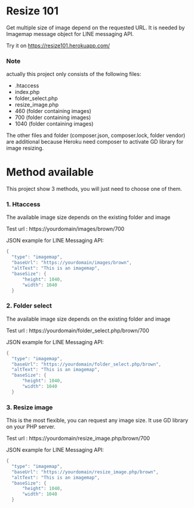 # Resize 101

Get multiple size of image depend on the requested URL.
It is needed by Imagemap message object for LINE messaging API.

Try it on https://resize101.herokuapp.com/

### Note
actually this project only consists of the following files:
- .htaccess
- index.php
- folder_select.php
- resize_image.php
- 460 (folder containing images)
- 700 (folder containing images)
- 1040 (folder containing images)

The other files and folder (composer.json, composer.lock, folder vendor) are additional because Heroku need composer to activate GD library for image resizing.

# Method available
This project show 3 methods, you will just need to choose one of them.

### 1. Htaccess
The available image size depends on the existing folder and image

Test url : https://yourdomain/images/brown/700

JSON example for LINE Messaging API:
```java
{
  "type": "imagemap",
  "baseUrl": "https://yourdomain/images/brown",
  "altText": "This is an imagemap",
  "baseSize": {
      "height": 1040,
      "width": 1040
  }
```
### 2. Folder select
The available image size depends on the existing folder and image

Test url : https://yourdomain/folder_select.php/brown/700

JSON example for LINE Messaging API:
```java
{
  "type": "imagemap",
  "baseUrl": "https://yourdomain/folder_select.php/brown",
  "altText": "This is an imagemap",
  "baseSize": {
      "height": 1040,
      "width": 1040
  }
```

### 3. Resize image
This is the most flexible, you can request any image size.
It use GD library on your PHP server.

Test url : https://yourdomain/resize_image.php/brown/700

JSON example for LINE Messaging API:
```java
{
  "type": "imagemap",
  "baseUrl": "https://yourdomain/resize_image.php/brown",
  "altText": "This is an imagemap",
  "baseSize": {
      "height": 1040,
      "width": 1040
  }
```

